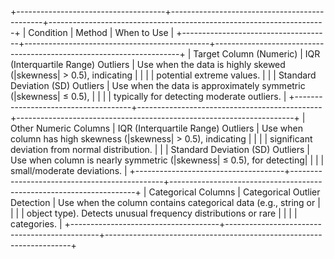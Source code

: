+-------------------------------------+----------------------------------------------+---------------------------------------------------------------------+
|               Condition             |                   Method                     |                          When to Use                                |
+-------------------------------------+----------------------------------------------+---------------------------------------------------------------------+
| Target Column (Numeric)            | IQR (Interquartile Range) Outliers           | Use when the data is highly skewed (|skewness| > 0.5), indicating   |
|                                     |                                              | potential extreme values.                                           |
|                                     | Standard Deviation (SD) Outliers            | Use when the data is approximately symmetric (|skewness| ≤ 0.5),     |
|                                     |                                              | typically for detecting moderate outliers.                          |
+-------------------------------------+----------------------------------------------+---------------------------------------------------------------------+
| Other Numeric Columns              | IQR (Interquartile Range) Outliers           | Use when column has high skewness (|skewness| > 0.5), indicating    |
|                                     |                                              | significant deviation from normal distribution.                     |
|                                     | Standard Deviation (SD) Outliers            | Use when column is nearly symmetric (|skewness| ≤ 0.5), for detecting|
|                                     |                                              | small/moderate deviations.                                          |
+-------------------------------------+----------------------------------------------+---------------------------------------------------------------------+
| Categorical Columns                | Categorical Outlier Detection                | Use when the column contains categorical data (e.g., string or      |
|                                     |                                              | object type). Detects unusual frequency distributions or rare       |
|                                     |                                              | categories.                                                         |
+-------------------------------------+----------------------------------------------+---------------------------------------------------------------------+
